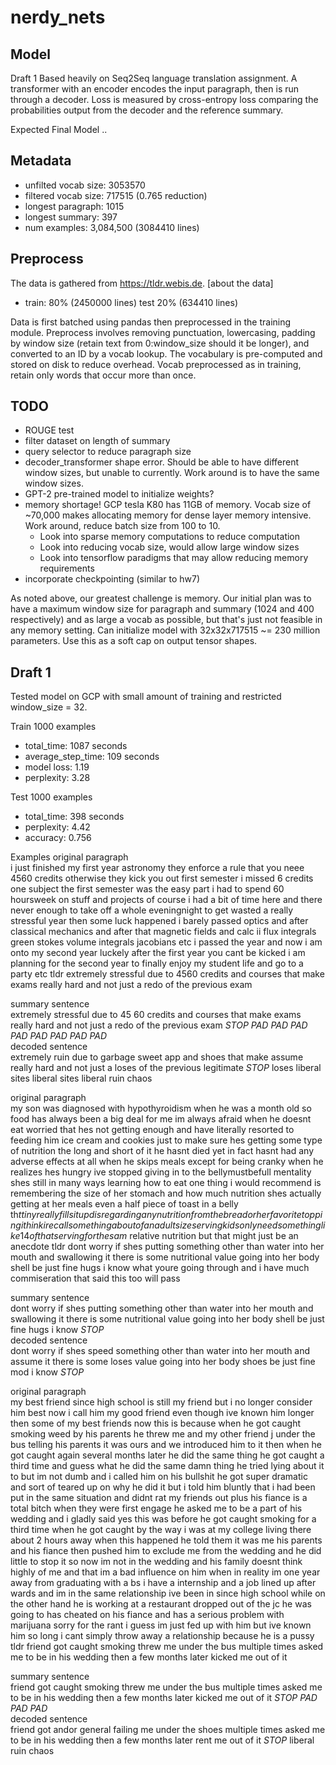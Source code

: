 # nerdy_nets

## Model

Draft 1 
Based heavily on Seq2Seq language translation assignment. A transformer with an encoder encodes the input
paragraph, then is run through a decoder. Loss is measured by cross-entropy loss comparing the probabilities
output from the decoder and the reference summary.

Expected Final Model
..

## Metadata

 - unfilted vocab size: 3053570 
 - filtered vocab size: 717515 (0.765 reduction)
 - longest paragraph:   1015
 - longest summary:     397
 - num examples:        3,084,500 (3084410 lines)

## Preprocess

The data is gathered from https://tldr.webis.de. [about the data]

 - train: 80% (2450000 lines) test 20% (634410 lines)

Data is first batched using pandas then preprocessed in the training module. Preprocess involves removing
punctuation, lowercasing, padding by window size (retain text from 0:window_size should it be longer), and
converted to an ID by a vocab lookup. The vocabulary is pre-computed and stored on disk to reduce overhead.
Vocab preprocessed as in training, retain only words that occur more than once.

## TODO

 - ROUGE test
 - filter dataset on length of summary
 - query selector to reduce paragraph size
 - decoder_transformer shape error. Should be able to have different window sizes, but unable to currently.
   Work around is to have the same window sizes.
 - GPT-2 pre-trained model to initialize weights?
 - memory shortage! GCP tesla K80 has 11GB of memory. Vocab size of ~70,000 makes allocating memory for
   dense layer memory intensive. Work around, reduce batch size from 100 to 10.
    - Look into sparse memory computations to reduce computation
    - Look into reducing vocab size, would allow large window sizes
    - Look into tensorflow paradigms that may allow reducing memory requirements
 - incorporate checkpointing (similar to hw7)

As noted above, our greatest challenge is memory. Our initial plan was to have a maximum window size for
paragraph and summary (1024 and 400 respectively) and as large a vocab as possible, but that's just not
feasible in any memory setting. Can initialize model with 32x32x717515 ~= 230 million parameters. Use this
as a soft cap on output tensor shapes.
 

## Draft 1

Tested model on GCP with small amount of training and restricted window_size = 32.

Train 1000 examples
 - total_time: 1087 seconds
 - average_step_time: 109 seconds
 - model loss: 1.19
 - perplexity: 3.28

Test 1000 examples
 - total_time: 398 seconds
 - perplexity: 4.42
 - accuracy: 0.756

Examples
original paragraph  
i just finished my first year astronomy they enforce a rule that you neee 4560 credits otherwise they kick you out first semester i missed 6 credits one subject the first semester was the easy part i had to spend 60 hoursweek on stuff and projects of course i had a bit of time here and there never enough to take off a whole eveningnight to get wasted a really stressful year then some luck happened i barely passed optics and after classical mechanics and after that magnetic fields and calc ii flux integrals green stokes volume integrals jacobians etc i passed the year and now i am onto my second year luckely after the first year you cant be kicked i am planning for the second year to finally enjoy my student life and go to a party etc tldr extremely stressful due to 4560 credits and courses that make exams really hard and not just a redo of the previous exam

summary sentence  
extremely stressful due to 45 60 credits and courses that make exams really hard and not just a redo of the previous exam *STOP* *PAD* *PAD* *PAD* *PAD* *PAD* *PAD* *PAD* *PAD*  
decoded sentence  
extremely ruin due to garbage sweet app and shoes that make assume really hard and not just a loses of the previous legitimate *STOP* loses liberal sites liberal sites liberal ruin chaos

original paragraph  
my son was diagnosed with hypothyroidism when he was a month old so food has always been a big deal for me im always afraid when he doesnt eat worried that hes not getting enough and have literally resorted to feeding him ice cream and cookies just to make sure hes getting some type of nutrition the long and short of it he hasnt died yet in fact hasnt had any adverse effects at all when he skips meals except for being cranky when he realizes hes hungry ive stopped giving in to the bellymustbefull mentality shes still in many ways learning how to eat one thing i would recommend is remembering the size of her stomach and how much nutrition shes actually getting at her meals even a half piece of toast in a belly th$t tiny really fills it up disregarding any nutrition from the bread or her favorite topping i think i recall something about of an adult size serving kids only need something like 14 of that serving for the sam$ relative nutrition but that might just be an anecdote tldr dont worry if shes putting something other than water into her mouth and swallowing it there is some nutritional value going into her body shell be just fine hugs i know what youre going through and i have much commiseration that said this too will pass

summary sentence  
dont worry if shes putting something other than water into her mouth and swallowing it there is some nutritional value going into her body shell be just fine hugs i know *STOP*  
decoded sentence  
dont worry if shes speed something other than water into her mouth and assume it there is some loses value going into her body shoes be just fine mod i know *STOP*

original paragraph  
my best friend since high school is still my friend but i no longer consider him best now i call him my good friend even though ive known him longer then some of my best friends now this is because when he got caught smoking weed by his parents he threw me and my other friend j under the bus telling his parents it was ours and we introduced him to it then when he got caught again several months later he did the same thing he got caught a third time and guess what he did the same damn thing he tried lying about it to but im not dumb and i called him on his bullshit he got super dramatic and sort of teared up on why he did it but i told him bluntly that i had been put in the same situation and didnt rat my friends out plus his fiance is a total bitch when they were first engage he asked me to be a part of his wedding and i gladly said yes this was before he got caught smoking for a third time when he got caught by the way i was at my college living there about 2 hours away when this happened he told them it was me his parents and his fiance then pushed him to exclude me from the wedding and he did little to stop it so now im not in the wedding and his family doesnt think highly of me and that im a bad influence on him when in reality im one year away from graduating with a bs i have a internship and a job lined up after wards and im in the same relationship ive been in since high school while on the other hand he is working at a restaurant dropped out of the jc he was going to has cheated on his fiance and has a serious problem with marijuana sorry for the rant i guess im just fed up with him but ive known him so long i cant simply throw away a relationship because he is a pussy tldr friend got caught smoking threw me under the bus multiple times asked me to be in his wedding then a few months later kicked me out of it

summary sentence  
friend got caught smoking threw me under the bus multiple times asked me to be in his wedding then a few months later kicked me out of it *STOP* *PAD* *PAD* *PAD*  
decoded sentence  
friend got andor general failing me under the shoes multiple times asked me to be in his wedding then a few months later rent me out of it *STOP* liberal ruin chaos

